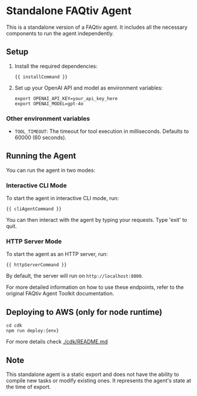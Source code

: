 # Standalone FAQtiv Agent

This is a standalone version of a FAQtiv agent. It includes all the necessary components to run the agent independently.

## Setup

1. Install the required dependencies:

   ```
   {{ installCommand }}
   ```

3. Set up your OpenAI API and model as environment variables:

   ```
   export OPENAI_API_KEY=your_api_key_here
   export OPENAI_MODEL=gpt-4o
   ```

### Other environment variables

- `TOOL_TIMEOUT`: The timeout for tool execution in milliseconds. Defaults to 60000 (60 seconds).

## Running the Agent

You can run the agent in two modes:

### Interactive CLI Mode

To start the agent in interactive CLI mode, run:

```
{{ cliAgentCommand }}
```

You can then interact with the agent by typing your requests. Type 'exit' to quit.

### HTTP Server Mode

To start the agent as an HTTP server, run:

```
{{ httpServerCommand }}
```

By default, the server will run on `http://localhost:8000`. 

For more detailed information on how to use these endpoints, refer to the original FAQtiv Agent Toolkit documentation.

## Deploying to AWS (only for node runtime)

```
cd cdk
npm run deploy:{env}
```

For more details check [./cdk/README.md](./cdk/README.md)

## Note

This standalone agent is a static export and does not have the ability to compile new tasks or modify existing ones. It represents the agent's state at the time of export.